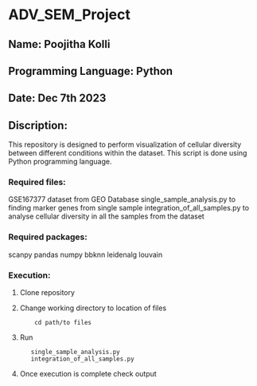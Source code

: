 # ADV_SEM_Project
## Name: Poojitha Kolli
## Programming Language: Python 
## Date: Dec 7th 2023
## Discription:
   This repository is designed to perform visualization of cellular diversity between different conditions within the dataset. This script is done using Python programming language.

### Required files:
GSE167377 dataset from GEO Database
single_sample_analysis.py to finding marker genes from single sample
integration_of_all_samples.py to analyse cellular diversity in all the samples from the dataset

### Required packages: 
scanpy
pandas
numpy
bbknn
leidenalg
louvain

### Execution:
1. Clone repository
2. Change working directory to location of files
          
           cd path/to files
          
3. Run
         
          single_sample_analysis.py
          integration_of_all_samples.py

4. Once execution is complete check output

